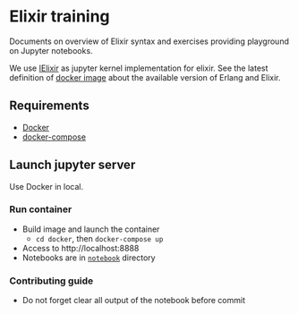 # Elixir training

Documents on overview of Elixir syntax and exercises providing playground on Jupyter notebooks.

We use [IElixir](https://github.com/pprzetacznik/IElixir) as jupyter kernel implementation for elixir.
See the latest definition of [docker image](https://github.com/pprzetacznik/IElixir/tree/master/docker/ielixir-requirements) about the available version of Erlang and Elixir.

## Requirements

- [Docker](https://www.docker.com/)
- [docker-compose](https://docs.docker.com/compose/)

## Launch jupyter server

Use Docker in local.

### Run container

- Build image and launch the container
  - `cd docker`, then `docker-compose up`
- Access to http://localhost:8888
- Notebooks are in [`notebook`](./notebook) directory

### Contributing guide

- Do not forget clear all output of the notebook before commit
